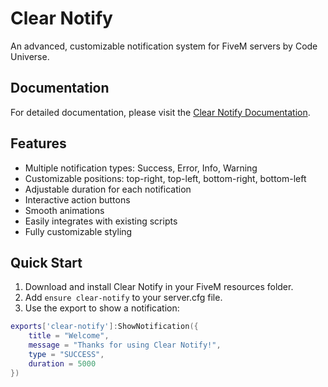 # Clear Notify

An advanced, customizable notification system for FiveM servers by Code Universe.

## Documentation

For detailed documentation, please visit the [Clear Notify Documentation](https://code-universe.gitbook.io/codeuniverse/free-releases/clear-notify-system).

## Features

- Multiple notification types: Success, Error, Info, Warning
- Customizable positions: top-right, top-left, bottom-right, bottom-left
- Adjustable duration for each notification
- Interactive action buttons
- Smooth animations
- Easily integrates with existing scripts
- Fully customizable styling

## Quick Start

1. Download and install Clear Notify in your FiveM resources folder.
2. Add `ensure clear-notify` to your server.cfg file.
3. Use the export to show a notification:

```lua
exports['clear-notify']:ShowNotification({
    title = "Welcome",
    message = "Thanks for using Clear Notify!",
    type = "SUCCESS",
    duration = 5000
})